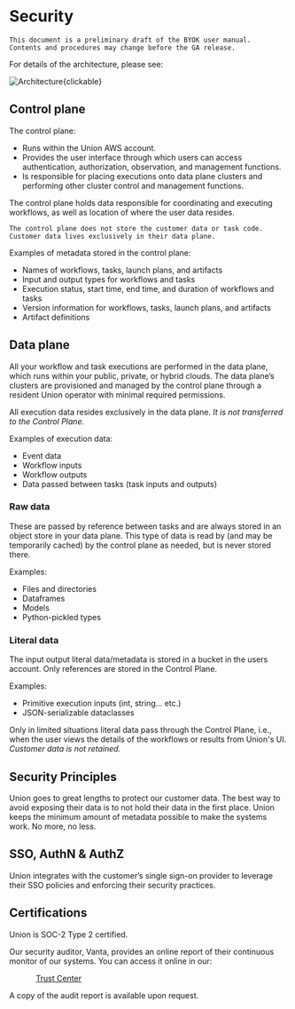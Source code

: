 # Security

```{admonition} Prelimminary draft
This document is a preliminary draft of the BYOK user manual.
Contents and procedures may change before the GA release.
```

For details of the architecture, please see:

![Architecture{clickable}](/_static/images/user-guide/administration/security/architecture.png)

## Control plane

The control plane:

- Runs within the Union AWS account.
- Provides the user interface through which users can access authentication, authorization, observation, and management functions.
- Is responsible for placing executions onto data plane clusters and performing other cluster control and management functions.

The control plane holds data responsible for coordinating and executing workflows, as well as location of where the user data resides.

```{admonition} Customer data only resides on data plane.
The control plane does not store the customer data or task code.
Customer data lives exclusively in their data plane.
```

Examples of metadata stored in the control plane:

- Names of workflows, tasks, launch plans, and artifacts
- Input and output types for workflows and tasks
- Execution status, start time, end time, and duration of workflows and tasks
- Version information for workflows, tasks, launch plans, and artifacts
- Artifact definitions

## Data plane

All your workflow and task executions are performed in the data plane, which runs within your public, private, or hybrid clouds. The data plane’s clusters are provisioned and managed by the control plane through a resident Union operator with minimal required permissions.

All execution data resides exclusively in the data plane. _It is not transferred to the Control Plane._

Examples of execution data:

- Event data
- Workflow inputs
- Workflow outputs
- Data passed between tasks (task inputs and outputs)

### Raw data

These are passed by reference between tasks and are always stored in an object store in your data plane. This type of data is read by (and may be temporarily cached) by the control plane as needed, but is never stored there.

Examples:

- Files and directories
- Dataframes
- Models
- Python-pickled types

### Literal data

The input output literal data/metadata is stored in a bucket in the users account. Only references are stored in the Control Plane.

Examples:

- Primitive execution inputs (int, string… etc.)
- JSON-serializable dataclasses

Only in limited situations literal data pass through the Control Plane, i.e., when the user views the details of the workflows or results from Union's UI. _Customer data is not retained._

## Security Principles

Union goes to great lengths to protect our customer data. The best way to avoid exposing their data is to not hold their data in the first place. Union keeps the minimum amount of metadata possible to make the systems work. No more, no less.

## SSO, AuthN & AuthZ

Union integrates with the customer’s single sign-on provider to leverage their SSO policies and enforcing their security practices.

## Certifications

Union is SOC-2 Type 2 certified.

Our security auditor, Vanta, provides an online report of their continuous monitor of our systems. You can access it online in our:

<div style="margin-left: 3rem;">

[<i class="fa-solid fa-shield-halved"></i> Trust Center](https://trust.union.ai)

</div>

A copy of the audit report is available upon request.
